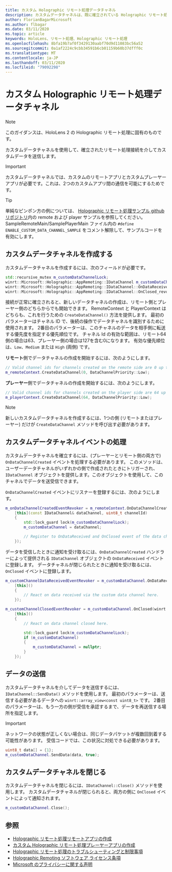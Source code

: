 ```yaml
---
title: カスタム Holographic リモート処理データチャネル
description: カスタムデータチャネルは、既に確立されている Holographic リモート処理接続を介してユーザーデータを送信するために使用できます。
author: FlorianBagarMicrosoft
ms.author: flbagar
ms.date: 03/11/2020
ms.topic: article
keywords: HoloLens、リモート処理、Holographic リモート処理
ms.openlocfilehash: 8bfa19b7af0f3429130aabf70d9d11083bc56a52
ms.sourcegitcommit: 0a1af2224c9cbb34591b6cb01159b60b37dfff0c
ms.translationtype: MT
ms.contentlocale: ja-JP
ms.lasthandoff: 03/11/2020
ms.locfileid: "79092298"
---
```

# <a name="custom-holographic-remoting-data-channels"></a>カスタム Holographic リモート処理データチャネル

>[!NOTE]
>このガイダンスは、HoloLens 2 の Holographic リモート処理に固有のものです。

カスタムデータチャネルを使用して、確立されたリモート処理接続を介してカスタムデータを送信します。

>[!IMPORTANT]
>カスタムデータチャネルでは、カスタムのリモートアプリとカスタムプレーヤーアプリが必要です。これは、2つのカスタムアプリ間の通信を可能にするためです。

>[!TIP]
>単純なピンポン方の例については、 [Holographic リモート処理サンプル github リポジトリ](https://github.com/microsoft/MixedReality-HolographicRemoting-Samples)内の remote および player サンプルを参照してください。 SampleRemoteMain/SamplePlayerMain ファイル内の ```#define ENABLE_CUSTOM_DATA_CHANNEL_SAMPLE``` をコメント解除して、サンプルコードを有効にします。


## <a name="create-a-custom-data-channel"></a>カスタムデータチャネルを作成する


カスタムデータチャネルを作成するには、次のフィールドが必要です。
```cpp
std::recursive_mutex m_customDataChannelLock;
winrt::Microsoft::Holographic::AppRemoting::IDataChannel m_customDataChannel = nullptr;
winrt::Microsoft::Holographic::AppRemoting::IDataChannel::OnDataReceived_revoker m_customChannelDataReceivedEventRevoker;
winrt::Microsoft::Holographic::AppRemoting::IDataChannel::OnClosed_revoker m_customChannelClosedEventRevoker;
```

接続が正常に確立されると、新しいデータチャネルの作成は、リモート側とプレーヤー側のどちらからでも開始できます。 RemoteContext と PlayerContext はどちらも、これを行うための ```CreateDataChannel()``` 方法を提供します。 最初のパラメーターはチャネル ID で、後続の操作でデータチャネルを識別するために使用されます。 2番目のパラメーターは、このチャネルのデータを相手側に転送する優先度を指定する優先順位です。 チャネル Id の有効な範囲は、リモート64側の場合は63、プレーヤー側の場合は127を含む0になります。 有効な優先順位は、```Low```、```Medium``` または ```High``` (両側) です。

**リモート**側でデータチャネルの作成を開始するには、次のようにします。
```cpp
// Valid channel ids for channels created on the remote side are 0 up to and including 63
m_remoteContext.CreateDataChannel(0, DataChannelPriority::Low);
```

**プレーヤー**側でデータチャネルの作成を開始するには、次のようにします。
```cpp
// Valid channel ids for channels created on the player side are 64 up to and including 127
m_playerContext.CreateDataChannel(64, DataChannelPriority::Low);
```

>[!NOTE]
>新しいカスタムデータチャネルを作成するには、1つの側 (リモートまたはプレーヤー) だけが ```CreateDataChannel``` メソッドを呼び出す必要があります。

## <a name="handling-custom-data-channel-events"></a>カスタムデータチャネルイベントの処理

カスタムデータチャネルを確立するには、(プレーヤーとリモート側の両方で) ```OnDataChannelCreated``` イベントを処理する必要があります。 このメソッドは、ユーザーデータチャネルがいずれかの側で作成されたときにトリガーされ、```IDataChannel``` オブジェクトを提供します。このオブジェクトを使用して、このチャネルでデータを送受信できます。

```OnDataChannelCreated``` イベントにリスナーを登録するには、次のようにします。
```cpp
m_onDataChannelCreatedEventRevoker = m_remoteContext.OnDataChannelCreated(winrt::auto_revoke,
    [this](const IDataChannel& dataChannel, uint8_t channelId)
    {
        std::lock_guard lock(m_customDataChannelLock);
        m_customDataChannel = dataChannel;

        // Register to OnDataReceived and OnClosed event of the data channel here, see below...
    });
```

データを受信したときに通知を受け取るには、```OnDataChannelCreated``` ハンドラーによって提供される ```IDataChannel``` オブジェクトの ```OnDataReceived``` イベントに登録します。 データチャネルが閉じられたときに通知を受け取るには、```OnClosed``` イベントに登録します。

```cpp
m_customChannelDataReceivedEventRevoker = m_customDataChannel.OnDataReceived(winrt::auto_revoke, 
    [this]()
    {
        // React on data received via the custom data channel here.
    });

m_customChannelClosedEventRevoker = m_customDataChannel.OnClosed(winrt::auto_revoke,
    [this]()
    {
        // React on data channel closed here.

        std::lock_guard lock(m_customDataChannelLock);
        if (m_customDataChannel)
        {
            m_customDataChannel = nullptr;
        }
    });
```

## <a name="sending-data"></a>データの送信

カスタムデータチャネルを介してデータを送信するには、```IDataChannel::SendData()``` メソッドを使用します。 最初のパラメーターは、送信する必要があるデータへの ```winrt::array_view<const uint8_t>``` です。 2番目のパラメーターは、もう一方の側が受信を承認するまで、データを再送信する場所を指定します。 

>[!IMPORTANT]
>ネットワークの状態が正しくない場合は、同じデータパケットが複数回到着する可能性があります。 受信コードでは、この状況に対処できる必要があります。

```cpp
uint8_t data[] = {1};
m_customDataChannel.SendData(data, true);
```

## <a name="closing-a-custom-data-channel"></a>カスタムデータチャネルを閉じる

カスタムデータチャネルを閉じるには、```IDataChannel::Close()``` メソッドを使用します。 カスタムデータチャネルが閉じられると、両方の側に ```OnClosed``` イベントによって通知されます。

```cpp
m_customDataChannel.Close();
```

## <a name="see-also"></a>参照
* [Holographic リモート処理リモートアプリの作成](holographic-remoting-create-host.md)
* [カスタム Holographic リモート処理プレーヤーアプリの作成](holographic-remoting-create-player.md)
* [Holographic リモート処理のトラブルシューティングと制限事項](holographic-remoting-troubleshooting.md)
* [Holographic Remoting ソフトウェア ライセンス条項](https://docs.microsoft.com//legal/mixed-reality/microsoft-holographic-remoting-software-license-terms)
* [Microsoft のプライバシーに関する声明](https://go.microsoft.com/fwlink/?LinkId=521839)

